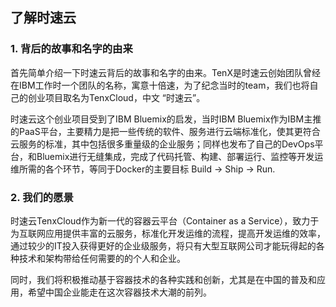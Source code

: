 ## 了解时速云

### 1. 背后的故事和名字的由来

首先简单介绍一下时速云背后的故事和名字的由来。TenX是时速云创始团队曾经在IBM工作时一个团队的名称，寓意十倍速，为了纪念当时的team，我们也将自己的创业项目取名为TenxCloud，中文 “时速云”。

时速云这个创业项目受到了IBM Bluemix的启发，当时IBM Bluemix作为IBM主推的PaaS平台，主要精力是把一些传统的软件、服务进行云端标准化，使其更符合云服务的标准，其中包括很多重量级的企业服务；同样也发布了自己的DevOps平台，和Bluemix进行无缝集成，完成了代码托管、构建、部署运行、监控等开发运维所需的各个环节，等同于Docker的主要目标 Build -> Ship -> Run.

### 2. 我们的愿景

时速云TenxCloud作为新一代的容器云平台（Container as a Service），致力于为互联网应用提供丰富的云服务，标准化开发运维的流程，提高开发运维的效率，通过较少的IT投入获得更好的企业级服务，将只有大型互联网公司才能玩得起的各种技术和架构带给任何需要的的个人和企业。

同时，我们将积极推动基于容器技术的各种实践和创新，尤其是在中国的普及和应用，希望中国企业能走在这次容器技术大潮的前列。



